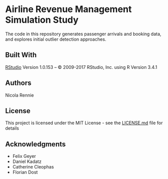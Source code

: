# Airline Revenue Management Simulation Study
The code in this repository generates passenger arrivals and booking data, and explores initial outlier detection approaches.


## Built With
[RStudio](https://www.rstudio.com/) Version 1.0.153 – © 2009-2017 RStudio, Inc. using R Version 3.4.1


## Authors
Nicola Rennie


## License
This project is licensed under the MIT License - see the [LICENSE.md](LICENSE.md) file for details


## Acknowledgments
* Felix Geyer
* Daniel Kadatz
* Catherine Cleophas
* Florian Dost
